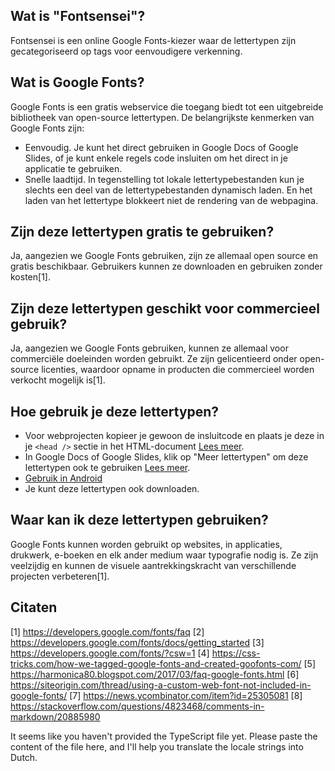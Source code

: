 ## Wat is "Fontsensei"?
Fontsensei is een online Google Fonts-kiezer waar de lettertypen zijn gecategoriseerd op tags voor eenvoudigere verkenning.

## Wat is Google Fonts?
Google Fonts is een gratis webservice die toegang biedt tot een uitgebreide bibliotheek van open-source lettertypen. De belangrijkste kenmerken van Google Fonts zijn:
- Eenvoudig. Je kunt het direct gebruiken in Google Docs of Google Slides, of je kunt enkele regels code insluiten om het direct in je applicatie te gebruiken.
- Snelle laadtijd. In tegenstelling tot lokale lettertypebestanden kun je slechts een deel van de lettertypebestanden dynamisch laden. En het laden van het lettertype blokkeert niet de rendering van de webpagina.

## Zijn deze lettertypen gratis te gebruiken?
Ja, aangezien we Google Fonts gebruiken, zijn ze allemaal open source en gratis beschikbaar. Gebruikers kunnen ze downloaden en gebruiken zonder kosten[1].

## Zijn deze lettertypen geschikt voor commercieel gebruik?
Ja, aangezien we Google Fonts gebruiken, kunnen ze allemaal voor commerciële doeleinden worden gebruikt. Ze zijn gelicentieerd onder open-source licenties, waardoor opname in producten die commercieel worden verkocht mogelijk is[1].

## Hoe gebruik je deze lettertypen?
- Voor webprojecten kopieer je gewoon de insluitcode en plaats je deze in je `<head />` sectie in het HTML-document [Lees meer](https://developers.google.com/fonts/docs/getting_started).
- In Google Docs of Google Slides, klik op "Meer lettertypen" om deze lettertypen ook te gebruiken [Lees meer](https://fonts.google.com/knowledge/choosing_type/adding_fonts_to_google_docs).
- [Gebruik in Android](https://developers.google.com/fonts/docs/android)
- Je kunt deze lettertypen ook downloaden.

## Waar kan ik deze lettertypen gebruiken?
Google Fonts kunnen worden gebruikt op websites, in applicaties, drukwerk, e-boeken en elk ander medium waar typografie nodig is. Ze zijn veelzijdig en kunnen de visuele aantrekkingskracht van verschillende projecten verbeteren[1].

## Citaten
[1] https://developers.google.com/fonts/faq
[2] https://developers.google.com/fonts/docs/getting_started
[3] https://developers.google.com/fonts/?csw=1
[4] https://css-tricks.com/how-we-tagged-google-fonts-and-created-goofonts-com/
[5] https://harmonica80.blogspot.com/2017/03/faq-google-fonts.html
[6] https://siteorigin.com/thread/using-a-custom-web-font-not-included-in-google-fonts/
[7] https://news.ycombinator.com/item?id=25305081
[8] https://stackoverflow.com/questions/4823468/comments-in-markdown/20885980

It seems like you haven't provided the TypeScript file yet. Please paste the content of the file here, and I'll help you translate the locale strings into Dutch.

